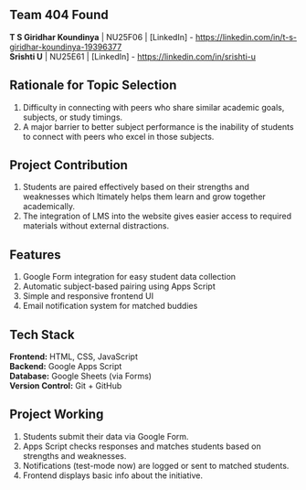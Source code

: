 ## Team 404 Found
  **T S Giridhar Koundinya** | NU25F06 | [LinkedIn] - https://linkedin.com/in/t-s-giridhar-koundinya-19396377 </br>
  **Srishti U** | NU25E61 | [LinkedIn] - https://linkedin.com/in/srishti-u </br>

## Rationale for Topic Selection
  1. Difficulty in connecting with peers who share similar academic goals, subjects, or study timings. </br>
  2. A major barrier to better subject performance is the inability of students to connect with peers who excel in those subjects. </br>

## Project Contribution
 1. Students are paired effectively based on their strengths and weaknesses which ltimately helps them learn and grow together academically. </br>
 2. The integration of LMS into the website gives easier access to required materials without external distractions. </br>

## Features
 1. Google Form integration for easy student data collection </br>
 2. Automatic subject-based pairing using Apps Script </br>
 3. Simple and responsive frontend UI </br>
 4. Email notification system for matched buddies </br>

## Tech Stack
 **Frontend:** HTML, CSS, JavaScript </br>
 **Backend:** Google Apps Script </br>
 **Database:** Google Sheets (via Forms) </br>
 **Version Control:** Git + GitHub </br>

## Project Working
 1. Students submit their data via Google Form. </br>
 2. Apps Script checks responses and matches students based on strengths and weaknesses. </br>
 3. Notifications (test-mode now) are logged or sent to matched students. </br> 
 4. Frontend displays basic info about the initiative. </br>

